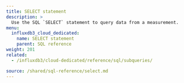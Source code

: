 ```yaml
---
title: SELECT statement
description: >
  Use the SQL `SELECT` statement to query data from a measurement.
menu:
  influxdb3_cloud_dedicated:
    name: SELECT statement
    parent: SQL reference
weight: 201
related:
  - /influxdb3/cloud-dedicated/reference/sql/subqueries/

source: /shared/sql-reference/select.md
---
```


<!-- 
The content of this page is at /content/shared/sql-reference/select.md
-->
